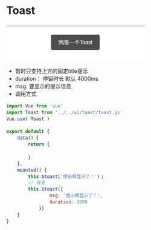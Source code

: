 # Toast
![Toast效果图](https://github.com/542154968/VUE-UI-By-Myself/blob/master/toast/%E6%95%88%E6%9E%9C%E5%9B%BE%E7%89%87.jpg)
- 暂时只支持上方的固定title提示 
- duration： 停留时长 默认 4000ms
- msg: 要显示的提示信息
- 调用方式
```javascript
import Vue from 'vue'
import Toast from '../../ui/toast/toast.js'
Vue.use( Toast )

export default {
    data() {
        return {

        }
    },
    mounted() {
        this.$toast('提示框显示了！')；
        // 或者
        this.$toast({ 
                msg: '提示框显示了！',
                duration: 2000
            })
    }
}
```
